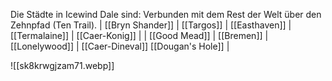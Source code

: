 Die Städte in Icewind Dale sind: 
Verbunden mit dem Rest der Welt über den Zehnpfad (Ten Trail).
| [[Bryn Shander]] | [[Targos]] | [[Easthaven]] | [[Termalaine]] | [[Caer-Konig]] |
| [[Good Mead]] | [[Bremen]] | [[Lonelywood]] | [[Caer-Dineval]] [[Dougan's Hole]] |

![[sk8krwgjzam71.webp]]



